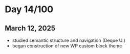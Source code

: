 # Day 14/100
## March 12, 2025

- studied semantic structure and navigation (Deque U.)
- began construction of new WP custom block theme
